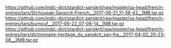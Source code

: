 https://github.com/indic-dict/stardict-sanskrit/raw/master/sa-head/french-entries/tars/Stchoupak-Sanscrit-French__2017-06-21_11-38-42__1MB.tar.gz
https://github.com/indic-dict/stardict-sanskrit/raw/master/sa-head/french-entries/tars/burnouf__2017-06-22_07-06-14__1MB.tar.gz
https://github.com/indic-dict/stardict-sanskrit/raw/master/sa-head/french-entries/tars/dictionnaire-heritage_du_sanskrit_san-fra__2017-04-02_20-23-08__2MB.tar.gz
